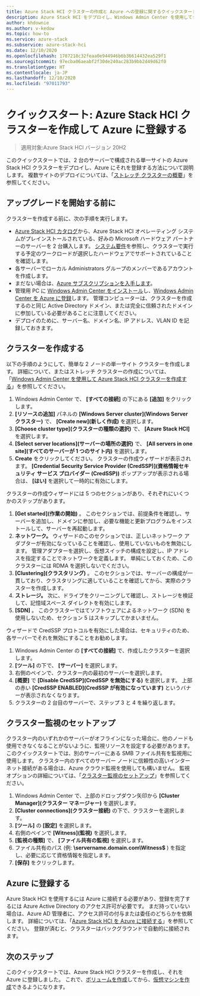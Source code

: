 ```yaml
---
title: Azure Stack HCI クラスターの作成と Azure への登録に関するクイックスタート
description: Azure Stack HCI をデプロイし、Windows Admin Center を使用してクラスターを作成して、それを Azure に登録する方法について説明します。
author: khdownie
ms.author: v-kedow
ms.topic: how-to
ms.service: azure-stack
ms.subservice: azure-stack-hci
ms.date: 12/10/2020
ms.openlocfilehash: 1787218c32feaa0e944946b6b36614432ea529f1
ms.sourcegitcommit: 97ecba06aeabf2f30de240ac283b9bb2d49d62f0
ms.translationtype: HT
ms.contentlocale: ja-JP
ms.lasthandoff: 12/10/2020
ms.locfileid: "97011793"
---
```

# <a name="quickstart-create-an-azure-stack-hci-cluster-and-register-it-with-azure"></a>クイックスタート: Azure Stack HCI クラスターを作成して Azure に登録する

> 適用対象:Azure Stack HCI バージョン 20H2

このクイックスタートでは、2 台のサーバーで構成される単一サイトの Azure Stack HCI クラスターをデプロイし、Azure にそれを登録する方法について説明します。 複数サイトのデプロイについては、「[ストレッチ クラスターの概要](../concepts/stretched-clusters.md)」を参照してください。

## <a name="before-you-start"></a>アップグレードを開始する前に

クラスターを作成する前に、次の手順を実行します。

* [Azure Stack HCI カタログ](https://azure.microsoft.com/products/azure-stack/hci/catalog/)から、Azure Stack HCI オペレーティング システムがプレインストールされている、好みの Microsoft ハードウェア パートナーのサーバーを 2 台購入します。 [システム要件](../concepts/system-requirements.md)を参照し、クラスターで実行する予定のワークロードが選択したハードウェアでサポートされていることを確認します。
* 各サーバーでローカル Administrators グループのメンバーであるアカウントを作成します。
* まだない場合は、[Azure サブスクリプションを入手します](https://azure.microsoft.com/)。
* 管理用 PC に [Windows Admin Center をインストール](/windows-server/manage/windows-admin-center/deploy/install)し、[Windows Admin Center を Azure に登録](../manage/register-windows-admin-center.md)します。 管理コンピューターは、クラスターを作成するのと同じ Active Directory ドメイン、または完全に信頼されたドメインに参加している必要があることに注意してください。
* デプロイのために、サーバー名、ドメイン名、IP アドレス、VLAN ID を記録しておきます。

## <a name="create-the-cluster"></a>クラスターを作成する

以下の手順のようにして、簡単な 2 ノードの単一サイト クラスターを作成します。 詳細について、またはストレッチ クラスターの作成については、「[Windows Admin Center を使用して Azure Stack HCI クラスターを作成する](create-cluster.md)」を参照してください。

1. Windows Admin Center で、 **[すべての接続]** の下にある **[追加]** をクリックします。
1. **[リソースの追加]** パネルの **[Windows Server cluster]\(Windows Server クラスター\)** で、 **[Create new]\(新しく作成\)** を選択します。
1. **[Choose cluster type]\(クラスターの種類の選択\)** で、 **[Azure Stack HCI]** を選択します。
1. **[Select server locations]\(サーバーの場所の選択\)** で、 **[All servers in one site]\(すべてのサーバーが 1 つのサイト内\)** を選択します。
1. **Create** をクリックしてください。 クラスターの作成ウィザードが表示されます。 **[Credential Security Service Provider (CredSSP)]\(資格情報セキュリティ サービス プロバイダー (CredSSP)\)** ポップアップが表示される場合は、 **[はい]** を選択して一時的に有効にします。 

クラスターの作成ウィザードには 5 つのセクションがあり、それぞれにいくつかのステップがあります。

1. **[Get started]\(作業の開始\)** 。 このセクションでは、前提条件を確認し、サーバーを追加し、ドメインに参加し、必要な機能と更新プログラムをインストールして、サーバーを再起動します。 
2. **ネットワーク。** ウィザードのこのセクションでは、正しいネットワーク アダプターが有効になっていることを確認し、使用していないものを無効にします。 管理アダプターを選択し、仮想スイッチの構成を設定し、IP アドレスを指定することでネットワークを定義します。 単純にしておくため、このクラスターには RDMA を選択しないでください。 
3. **[Clustering]\(クラスタリング\)** 。 このセクションでは、サーバーの構成が一貫しており、クラスタリングに適していることを確認してから、実際のクラスターを作成します。
4. **ストレージ。** 次に、ドライブをクリーニングして確認し、ストレージを検証して、記憶域スペース ダイレクトを有効にします。
5. **[SDN]** 。 このクラスターではてソフトウェアによるネットワーク (SDN) を使用しないため、セクション 5 はスキップしてかまいません。

ウィザードで CredSSP プロトコルを有効にした場合は、セキュリティのため、各サーバーでそれを無効にすることをお勧めします。

1. Windows Admin Center の **[すべての接続]** で、作成したクラスターを選択します。
1. **[ツール]** の下で、 **[サーバー]** を選択します。
1. 右側のペインで、クラスター内の最初のサーバーを選択します。
1. **[概要]** で **[Disable CredSSP]\(CredSSP を無効にする\)** を選択します。 上部の赤い **[CredSSP ENABLED]\(CredSSP が有効になっています\)** というバナーが表示されなくなります。
1. クラスターの 2 台目のサーバーで、ステップ 3 と 4 を繰り返します。

## <a name="set-up-a-cluster-witness"></a>クラスター監視のセットアップ

クラスター内のいずれかのサーバーがオフラインになった場合に、他のノードも使用できなくなることがないように、監視リソースを設定する必要があります。 このクイックスタートでは、別のサーバーにある SMB ファイル共有を監視用に使用します。 クラスター内のすべてのサーバー ノードに信頼性の高いインターネット接続がある場合は、Azure クラウド監視を使用しても構いません。 監視オプションの詳細については、「[クラスター監視のセットアップ](witness.md)」を参照してください。

1. Windows Admin Center で、上部のドロップダウン矢印から **[Cluster Manager]\(クラスター マネージャー\)** を選択します。
1. **[Cluster connections]\(クラスター接続\)** の下で、クラスターを選択します。
1. **[ツール]** の **[設定]** を選択します。
1. 右側のペインで **[Witness]\(監視\)** を選択します。
1. **[監視の種類]** で、 **[ファイル共有の監視]** を選択します。
1. ファイル共有のパス (例: **\\servername.domain.com\Witness$** ) を指定し、必要に応じて資格情報を指定します。
1. **[保存]** をクリックします。

## <a name="register-with-azure"></a>Azure に登録する

Azure Stack HCI を使用するには Azure に接続する必要があり、登録を完了するには Azure Active Directory のアクセス許可が必要です。 まだ持っていない場合は、Azure AD 管理者に、アクセス許可の付与または委任のどちらかを依頼します。 詳細については、「[Azure Stack HCI を Azure に接続する](register-with-azure.md)」を参照してください。 登録が済むと、クラスターはバックグラウンドで自動的に接続されます。

## <a name="next-steps"></a>次のステップ

このクイックスタートでは、Azure Stack HCI クラスターを作成し、それを Azure に登録しました。 これで、[ボリュームを作成](../manage/create-volumes.md)してから、[仮想マシンを作成](../manage/vm.md)できるようになります。